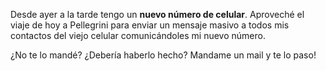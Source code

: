 <html><body><p>Desde ayer a la tarde tengo un <strong>nuevo número de celular</strong>. Aproveché el viaje de hoy a Pellegrini para enviar un mensaje masivo a todos mis contactos del viejo celular comunicándoles mi nuevo número.



¿No te lo mandé? ¿Debería haberlo hecho? Mandame un mail y te lo paso!</p></body></html>